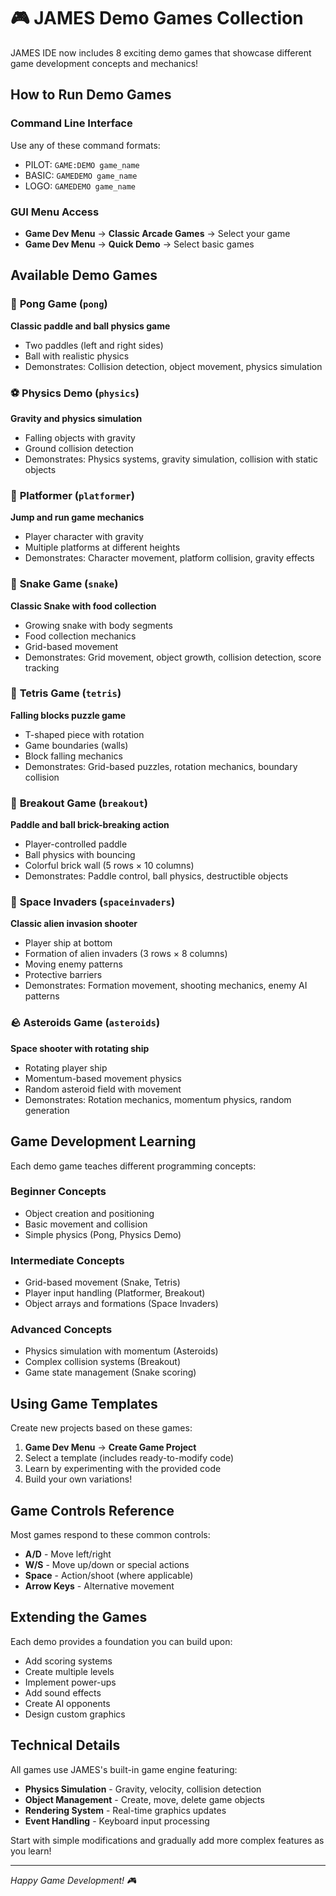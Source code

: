 # 🎮 JAMES Demo Games Collection

JAMES IDE now includes 8 exciting demo games that showcase different game development concepts and mechanics!

## How to Run Demo Games

### Command Line Interface
Use any of these command formats:
- PILOT: `GAME:DEMO game_name`
- BASIC: `GAMEDEMO game_name`
- LOGO: `GAMEDEMO game_name`

### GUI Menu Access
- **Game Dev Menu** → **Classic Arcade Games** → Select your game
- **Game Dev Menu** → **Quick Demo** → Select basic games

## Available Demo Games

### 🏓 **Pong Game** (`pong`)
**Classic paddle and ball physics game**
- Two paddles (left and right sides)
- Ball with realistic physics
- Demonstrates: Collision detection, object movement, physics simulation

### ⚽ **Physics Demo** (`physics`)
**Gravity and physics simulation**
- Falling objects with gravity
- Ground collision detection
- Demonstrates: Physics systems, gravity simulation, collision with static objects

### 🏃 **Platformer** (`platformer`)
**Jump and run game mechanics**
- Player character with gravity
- Multiple platforms at different heights
- Demonstrates: Character movement, platform collision, gravity effects

### 🐍 **Snake Game** (`snake`)
**Classic Snake with food collection**
- Growing snake with body segments
- Food collection mechanics
- Grid-based movement
- Demonstrates: Grid movement, object growth, collision detection, score tracking

### 🧩 **Tetris Game** (`tetris`)
**Falling blocks puzzle game**
- T-shaped piece with rotation
- Game boundaries (walls)
- Block falling mechanics
- Demonstrates: Grid-based puzzles, rotation mechanics, boundary collision

### 🧱 **Breakout Game** (`breakout`)
**Paddle and ball brick-breaking action**
- Player-controlled paddle
- Ball physics with bouncing
- Colorful brick wall (5 rows × 10 columns)
- Demonstrates: Paddle control, ball physics, destructible objects

### 👾 **Space Invaders** (`spaceinvaders`)
**Classic alien invasion shooter**
- Player ship at bottom
- Formation of alien invaders (3 rows × 8 columns)
- Moving enemy patterns
- Protective barriers
- Demonstrates: Formation movement, shooting mechanics, enemy AI patterns

### 🪨 **Asteroids Game** (`asteroids`)
**Space shooter with rotating ship**
- Rotating player ship
- Momentum-based movement physics
- Random asteroid field with movement
- Demonstrates: Rotation mechanics, momentum physics, random generation

## Game Development Learning

Each demo game teaches different programming concepts:

### **Beginner Concepts**
- Object creation and positioning
- Basic movement and collision
- Simple physics (Pong, Physics Demo)

### **Intermediate Concepts**
- Grid-based movement (Snake, Tetris)
- Player input handling (Platformer, Breakout)
- Object arrays and formations (Space Invaders)

### **Advanced Concepts**
- Physics simulation with momentum (Asteroids)
- Complex collision systems (Breakout)
- Game state management (Snake scoring)

## Using Game Templates

Create new projects based on these games:
1. **Game Dev Menu** → **Create Game Project**
2. Select a template (includes ready-to-modify code)
3. Learn by experimenting with the provided code
4. Build your own variations!

## Game Controls Reference

Most games respond to these common controls:
- **A/D** - Move left/right
- **W/S** - Move up/down or special actions
- **Space** - Action/shoot (where applicable)
- **Arrow Keys** - Alternative movement

## Extending the Games

Each demo provides a foundation you can build upon:
- Add scoring systems
- Create multiple levels
- Implement power-ups
- Add sound effects
- Create AI opponents
- Design custom graphics

## Technical Details

All games use JAMES's built-in game engine featuring:
- **Physics Simulation** - Gravity, velocity, collision detection
- **Object Management** - Create, move, delete game objects
- **Rendering System** - Real-time graphics updates
- **Event Handling** - Keyboard input processing

Start with simple modifications and gradually add more complex features as you learn!

---

*Happy Game Development! 🎮*